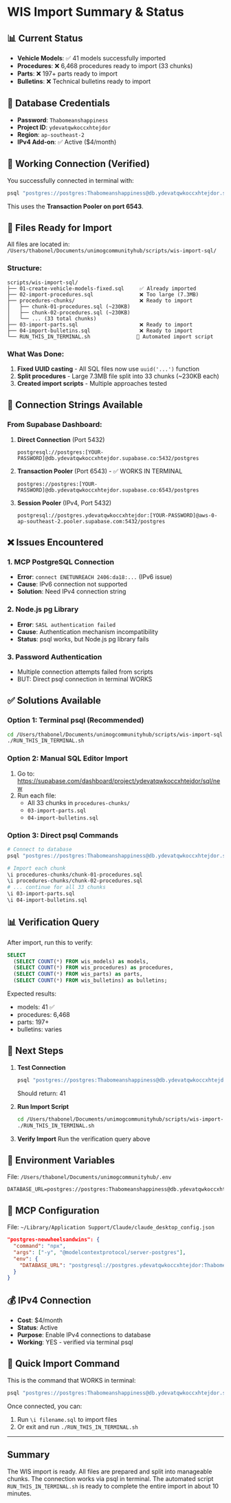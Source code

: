 # WIS Import Summary & Status

## 📊 Current Status
- **Vehicle Models**: ✅ 41 models successfully imported
- **Procedures**: ❌ 6,468 procedures ready to import (33 chunks)
- **Parts**: ❌ 197+ parts ready to import
- **Bulletins**: ❌ Technical bulletins ready to import

## 🔑 Database Credentials
- **Password**: `Thabomeanshappiness`
- **Project ID**: `ydevatqwkoccxhtejdor`
- **Region**: `ap-southeast-2`
- **IPv4 Add-on**: ✅ Active ($4/month)

## 🔗 Working Connection (Verified)
You successfully connected in terminal with:
```bash
psql "postgres://postgres:Thabomeanshappiness@db.ydevatqwkoccxhtejdor.supabase.co:6543/postgres"
```
This uses the **Transaction Pooler on port 6543**.

## 📁 Files Ready for Import

All files are located in: `/Users/thabonel/Documents/unimogcommunityhub/scripts/wis-import-sql/`

### Structure:
```
scripts/wis-import-sql/
├── 01-create-vehicle-models-fixed.sql     ✅ Already imported
├── 02-import-procedures.sql               ❌ Too large (7.3MB)
├── procedures-chunks/                     ❌ Ready to import
│   ├── chunk-01-procedures.sql (~230KB)
│   ├── chunk-02-procedures.sql (~230KB)
│   └── ... (33 total chunks)
├── 03-import-parts.sql                    ❌ Ready to import
├── 04-import-bulletins.sql                ❌ Ready to import
└── RUN_THIS_IN_TERMINAL.sh               🚀 Automated import script
```

### What Was Done:
1. **Fixed UUID casting** - All SQL files now use `uuid('...')` function
2. **Split procedures** - Large 7.3MB file split into 33 chunks (~230KB each)
3. **Created import scripts** - Multiple approaches tested

## 🔌 Connection Strings Available

### From Supabase Dashboard:
1. **Direct Connection** (Port 5432)
   ```
   postgresql://postgres:[YOUR-PASSWORD]@db.ydevatqwkoccxhtejdor.supabase.co:5432/postgres
   ```

2. **Transaction Pooler** (Port 6543) - ✅ WORKS IN TERMINAL
   ```
   postgres://postgres:[YOUR-PASSWORD]@db.ydevatqwkoccxhtejdor.supabase.co:6543/postgres
   ```

3. **Session Pooler** (IPv4, Port 5432)
   ```
   postgresql://postgres.ydevatqwkoccxhtejdor:[YOUR-PASSWORD]@aws-0-ap-southeast-2.pooler.supabase.com:5432/postgres
   ```

## ❌ Issues Encountered

### 1. MCP PostgreSQL Connection
- **Error**: `connect ENETUNREACH 2406:da18:...` (IPv6 issue)
- **Cause**: IPv6 connection not supported
- **Solution**: Need IPv4 connection string

### 2. Node.js pg Library
- **Error**: `SASL authentication failed`
- **Cause**: Authentication mechanism incompatibility
- **Status**: psql works, but Node.js pg library fails

### 3. Password Authentication
- Multiple connection attempts failed from scripts
- BUT: Direct psql connection in terminal WORKS

## ✅ Solutions Available

### Option 1: Terminal psql (Recommended)
```bash
cd /Users/thabonel/Documents/unimogcommunityhub/scripts/wis-import-sql
./RUN_THIS_IN_TERMINAL.sh
```

### Option 2: Manual SQL Editor Import
1. Go to: https://supabase.com/dashboard/project/ydevatqwkoccxhtejdor/sql/new
2. Run each file:
   - All 33 chunks in `procedures-chunks/`
   - `03-import-parts.sql`
   - `04-import-bulletins.sql`

### Option 3: Direct psql Commands
```bash
# Connect to database
psql "postgres://postgres:Thabomeanshappiness@db.ydevatqwkoccxhtejdor.supabase.co:6543/postgres"

# Import each chunk
\i procedures-chunks/chunk-01-procedures.sql
\i procedures-chunks/chunk-02-procedures.sql
# ... continue for all 33 chunks
\i 03-import-parts.sql
\i 04-import-bulletins.sql
```

## 📊 Verification Query
After import, run this to verify:
```sql
SELECT 
  (SELECT COUNT(*) FROM wis_models) as models,
  (SELECT COUNT(*) FROM wis_procedures) as procedures,
  (SELECT COUNT(*) FROM wis_parts) as parts,
  (SELECT COUNT(*) FROM wis_bulletins) as bulletins;
```

Expected results:
- models: 41 ✅
- procedures: 6,468
- parts: 197+
- bulletins: varies

## 🎯 Next Steps

1. **Test Connection**
   ```bash
   psql "postgres://postgres:Thabomeanshappiness@db.ydevatqwkoccxhtejdor.supabase.co:6543/postgres" -c "SELECT COUNT(*) FROM wis_models;"
   ```
   Should return: 41

2. **Run Import Script**
   ```bash
   cd /Users/thabonel/Documents/unimogcommunityhub/scripts/wis-import-sql
   ./RUN_THIS_IN_TERMINAL.sh
   ```

3. **Verify Import**
   Run the verification query above

## 📝 Environment Variables
File: `/Users/thabonel/Documents/unimogcommunityhub/.env`
```env
DATABASE_URL=postgres://postgres:Thabomeanshappiness@db.ydevatqwkoccxhtejdor.supabase.co:6543/postgres
```

## 🔧 MCP Configuration
File: `~/Library/Application Support/Claude/claude_desktop_config.json`
```json
"postgres-newwheelsandwins": {
  "command": "npx",
  "args": ["-y", "@modelcontextprotocol/server-postgres"],
  "env": {
    "DATABASE_URL": "postgresql://postgres.ydevatqwkoccxhtejdor:Thabomeanshappiness@aws-0-ap-southeast-2.pooler.supabase.com:5432/postgres?pgbouncer=true"
  }
}
```

## 💰 IPv4 Connection
- **Cost**: $4/month
- **Status**: Active
- **Purpose**: Enable IPv4 connections to database
- **Working**: YES - verified via terminal psql

## 🚀 Quick Import Command
This is the command that WORKS in terminal:
```bash
psql "postgres://postgres:Thabomeanshappiness@db.ydevatqwkoccxhtejdor.supabase.co:6543/postgres"
```

Once connected, you can:
1. Run `\i filename.sql` to import files
2. Or exit and run `./RUN_THIS_IN_TERMINAL.sh`

---

## Summary
The WIS import is ready. All files are prepared and split into manageable chunks. The connection works via psql in terminal. The automated script `RUN_THIS_IN_TERMINAL.sh` is ready to complete the entire import in about 10 minutes.